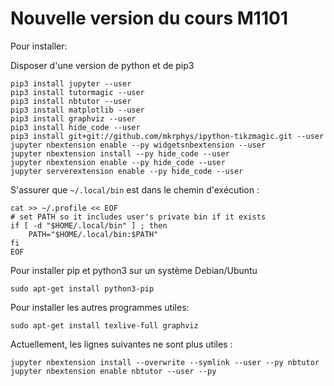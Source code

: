 # Nouvelle version du cours M1101

Pour installer:

Disposer d'une version de python et de pip3

    pip3 install jupyter --user
    pip3 install tutormagic --user
    pip3 install nbtutor --user
    pip3 install matplotlib --user
    pip3 install graphviz --user
    pip3 install hide_code --user
    pip3 install git+git://github.com/mkrphys/ipython-tikzmagic.git --user
    jupyter nbextension enable --py widgetsnbextension --user
    jupyter nbextension install --py hide_code --user
    jupyter nbextension enable --py hide_code --user
    jupyter serverextension enable --py hide_code --user

S'assurer que `~/.local/bin` est dans le chemin d'exécution :

    cat >> ~/.profile << EOF
    # set PATH so it includes user's private bin if it exists
    if [ -d "$HOME/.local/bin" ] ; then
        PATH="$HOME/.local/bin:$PATH"
    fi
    EOF

Pour installer pip et python3 sur un système Debian/Ubuntu

    sudo apt-get install python3-pip
    
Pour installer les autres programmes utiles:

    sudo apt-get install texlive-full graphviz


Actuellement, les lignes suivantes ne sont plus utiles :

    jupyter nbextension install --overwrite --symlink --user --py nbtutor
    jupyter nbextension enable nbtutor --user --py
